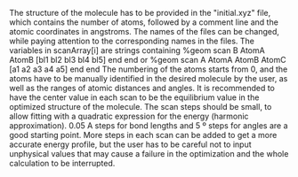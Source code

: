 The structure of the molecule has to be provided in the "initial.xyz" file, which contains the number of atoms, followed by a comment line and the atomic coordinates in angstroms. The names of the files can be changed, while paying attention to the corresponding names in the files. The variables in scanArray[i] are strings containing
%geom scan B AtomA AtomB [bl1 bl2 bl3 bl4 bl5] end end
or
%geom scan A AtomA AtomB AtomC [a1 a2 a3 a4 a5] end end
The numbering of the atoms starts from 0, and the atoms have to be manually identified in the desired molecule by the user, as well as the ranges of atomic distances and angles. It is recommended to have the center value in each scan to be the equilibrium value in the optimized structure of the molecule. The scan steps should be small, to allow fitting with a quadratic expression for the energy (harmonic approximation). 0.05 A steps for bond lengths and 5 º steps for angles are a good starting point. More steps in each scan can be added to get a more accurate energy profile, but the user has to be careful not to input unphysical values that may cause a failure in the optimization and the whole calculation to be interrupted.

